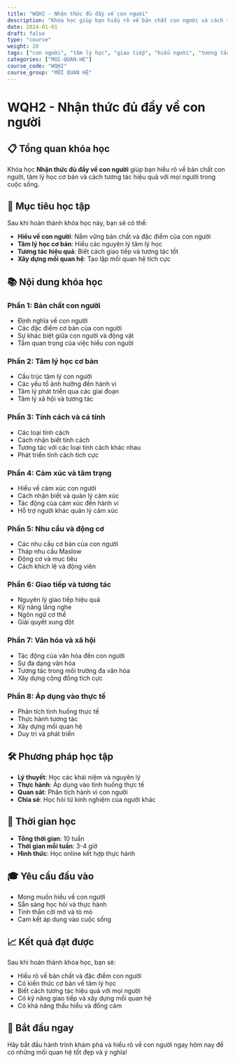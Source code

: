 ```yaml
---
title: "WQH2 - Nhận thức đủ đầy về con người"
description: "Khóa học giúp bạn hiểu rõ về bản chất con người và cách tương tác hiệu quả"
date: 2024-01-01
draft: false
type: "course"
weight: 20
tags: ["con người", "tâm lý học", "giao tiếp", "hiểu người", "tương tác"]
categories: ["MOI-QUAN-HE"]
course_code: "WQH2"
course_group: "MỐI QUAN HỆ"
---
```


# WQH2 - Nhận thức đủ đầy về con người

## 📋 Tổng quan khóa học

Khóa học **Nhận thức đủ đầy về con người** giúp bạn hiểu rõ về bản chất con người, tâm lý học cơ bản và cách tương tác hiệu quả với mọi người trong cuộc sống.

## 🎯 Mục tiêu học tập

Sau khi hoàn thành khóa học này, bạn sẽ có thể:

- **Hiểu về con người**: Nắm vững bản chất và đặc điểm của con người
- **Tâm lý học cơ bản**: Hiểu các nguyên lý tâm lý học
- **Tương tác hiệu quả**: Biết cách giao tiếp và tương tác tốt
- **Xây dựng mối quan hệ**: Tạo lập mối quan hệ tích cực

## 📚 Nội dung khóa học

### Phần 1: Bản chất con người
- Định nghĩa về con người
- Các đặc điểm cơ bản của con người
- Sự khác biệt giữa con người và động vật
- Tầm quan trọng của việc hiểu con người

### Phần 2: Tâm lý học cơ bản
- Cấu trúc tâm lý con người
- Các yếu tố ảnh hưởng đến hành vi
- Tâm lý phát triển qua các giai đoạn
- Tâm lý xã hội và tương tác

### Phần 3: Tính cách và cá tính
- Các loại tính cách
- Cách nhận biết tính cách
- Tương tác với các loại tính cách khác nhau
- Phát triển tính cách tích cực

### Phần 4: Cảm xúc và tâm trạng
- Hiểu về cảm xúc con người
- Cách nhận biết và quản lý cảm xúc
- Tác động của cảm xúc đến hành vi
- Hỗ trợ người khác quản lý cảm xúc

### Phần 5: Nhu cầu và động cơ
- Các nhu cầu cơ bản của con người
- Tháp nhu cầu Maslow
- Động cơ và mục tiêu
- Cách khích lệ và động viên

### Phần 6: Giao tiếp và tương tác
- Nguyên lý giao tiếp hiệu quả
- Kỹ năng lắng nghe
- Ngôn ngữ cơ thể
- Giải quyết xung đột

### Phần 7: Văn hóa và xã hội
- Tác động của văn hóa đến con người
- Sự đa dạng văn hóa
- Tương tác trong môi trường đa văn hóa
- Xây dựng cộng đồng tích cực

### Phần 8: Áp dụng vào thực tế
- Phân tích tình huống thực tế
- Thực hành tương tác
- Xây dựng mối quan hệ
- Duy trì và phát triển

## 🛠️ Phương pháp học tập

- **Lý thuyết**: Học các khái niệm và nguyên lý
- **Thực hành**: Áp dụng vào tình huống thực tế
- **Quan sát**: Phân tích hành vi con người
- **Chia sẻ**: Học hỏi từ kinh nghiệm của người khác

## 📅 Thời gian học

- **Tổng thời gian**: 10 tuần
- **Thời gian mỗi tuần**: 3-4 giờ
- **Hình thức**: Học online kết hợp thực hành

## 🎓 Yêu cầu đầu vào

- Mong muốn hiểu về con người
- Sẵn sàng học hỏi và thực hành
- Tinh thần cởi mở và tò mò
- Cam kết áp dụng vào cuộc sống

## 📈 Kết quả đạt được

Sau khi hoàn thành khóa học, bạn sẽ:

- Hiểu rõ về bản chất và đặc điểm con người
- Có kiến thức cơ bản về tâm lý học
- Biết cách tương tác hiệu quả với mọi người
- Có kỹ năng giao tiếp và xây dựng mối quan hệ
- Có khả năng thấu hiểu và đồng cảm

## 🚀 Bắt đầu ngay

Hãy bắt đầu hành trình khám phá và hiểu rõ về con người ngay hôm nay để có những mối quan hệ tốt đẹp và ý nghĩa!
